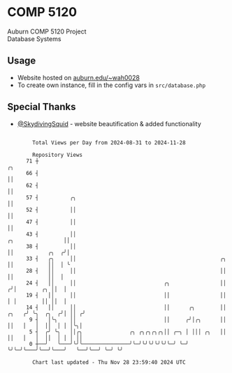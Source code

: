 # COMP 5120
Auburn COMP 5120 Project  
Database Systems

## Usage
- Website hosted on [auburn.edu/~wah0028](https://webhome.auburn.edu/~wah0028/)
- To create own instance, fill in the config vars in `src/database.php`

## Special Thanks
- [@SkydivingSquid](https://github.com/SkydivingSquid) - website beautification & added functionality

```

        Total Views per Day from 2024-08-31 to 2024-11-28

        Repository Views
      71 ┼                                                                                       ╭╮
      66 ┤                                                                                       ││
      62 ┤                                                                                       ││
      57 ┤          ╭╮                                                                           ││
      52 ┤          ││                                                                           ││
      47 ┤          ││                                                                           ││
      43 ┤          ││                                                         ╭╮                ││
      38 ┤          ││                                                         ││           ╭╮  ╭╯│
      33 ┤   ╭╮     ││                                              ╭╮         ││           ││  │ ╰
      28 ┤   ││     ││                                              ││         ││           ││  │
      24 ┤   ││     ││                            ╭╮                ││        ╭╯│        ╭╮ ││  │
      19 ┤   ││     ││                            ││                ││        │ │        ││ ││  │
      14 ┤   ││     ││                            ││      ╭╮        ││  ╭╮   ╭╯ ╰╮  ╭╮  ╭╯│ ││ ╭╯
       9 ┤   │╰╮    ││                            ││     ╭╯│╭╮      ││  ││   │   │  ││  │ │ │╰╮│
       5 ┤  ╭╯ ╰╮   ││╭╮               ╭╮ ╭╮╭╮╭╮╭╮││ ╭─╮ │ │││ ╭╮   ││  ││   │   │  ││  │ │ │ ││
       0 ┼──╯   ╰───╯╰╯╰───────────────╯╰─╯╰╯╰╯╰╯╰╯╰─╯ ╰─╯ ╰╯╰─╯╰───╯╰──╯╰───╯   ╰──╯╰──╯ ╰─╯ ╰╯

        Chart last updated - Thu Nov 28 23:59:40 2024 UTC
        
```

